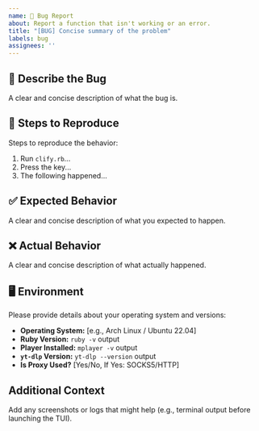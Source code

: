 ```yaml
---
name: 🐛 Bug Report
about: Report a function that isn't working or an error.
title: "[BUG] Concise summary of the problem"
labels: bug
assignees: ''
---
```


## 🐞 Describe the Bug

A clear and concise description of what the bug is.

## 🔄 Steps to Reproduce

Steps to reproduce the behavior:
1. Run `clify.rb`...
2. Press the key...
3. The following happened...

## ✅ Expected Behavior

A clear and concise description of what you expected to happen.

## ❌ Actual Behavior

A clear and concise description of what actually happened.

## 🖥️ Environment

Please provide details about your operating system and versions:

* **Operating System:** [e.g., Arch Linux / Ubuntu 22.04]
* **Ruby Version:** `ruby -v` output
* **Player Installed:** `mplayer -v` output
* **`yt-dlp` Version:** `yt-dlp --version` output
* **Is Proxy Used?** [Yes/No, If Yes: SOCKS5/HTTP]

## Additional Context

Add any screenshots or logs that might help (e.g., terminal output before launching the TUI).
